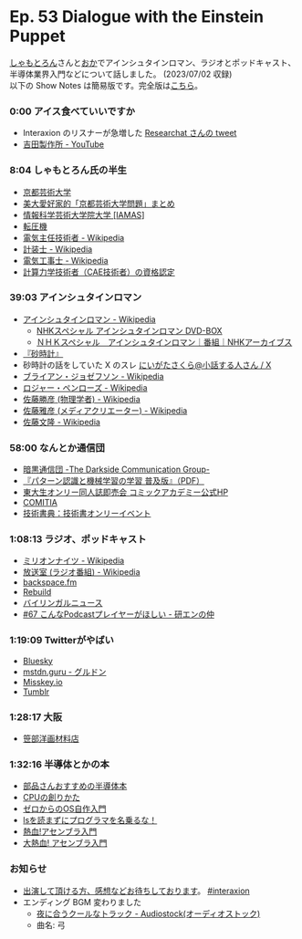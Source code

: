 # Ep. 53 Dialogue with the Einstein Puppet

[しゃもとろん](https://twitter.com/shamotron)さんと[おか](https://twitter.com/nowohyeah)でアインシュタインロマン、ラジオとポッドキャスト、半導体業界入門などについて話しました。 (2023/07/02 収録)  
以下の Show Notes は簡易版です。完全版は[こちら](https://interaxion-podcast.github.io/53)。

### 0:00 アイス食べていいですか

- Interaxion のリスナーが急増した [Researchat さんの tweet](https://twitter.com/researchat_fm/status/1303720322575659009)
- [吉田製作所 - YouTube](https://www.youtube.com/channel/UC9WJo5ZJVXMZiA5XV2jLx5Q)

### 8:04 しゃもとろん氏の半生

- [京都芸術大学](https://www.kyoto-art.ac.jp/)
- [美大愛好家的「京都芸術大学問題」まとめ](https://partner-web.jp/article/?id=2043)
- [情報科学芸術大学院大学 [IAMAS]](https://www.iamas.ac.jp/)
- [転圧機](https://amzn.to/44LQ6Gv)
- [電気主任技術者 - Wikipedia](https://ja.wikipedia.org/wiki/%E9%9B%BB%E6%B0%97%E4%B8%BB%E4%BB%BB%E6%8A%80%E8%A1%93%E8%80%85)
- [計装士 - Wikipedia](https://ja.wikipedia.org/wiki/%E8%A8%88%E8%A3%85%E5%A3%AB)
- [電気工事士 - Wikipedia](https://ja.wikipedia.org/wiki/%E9%9B%BB%E6%B0%97%E5%B7%A5%E4%BA%8B%E5%A3%AB)
- [計算力学技術者（CAE技術者）の資格認定](https://www.jsme.or.jp/cee/about)

### 39:03 アインシュタインロマン

- [アインシュタインロマン - Wikipedia](https://ja.wikipedia.org/wiki/%E3%82%A2%E3%82%A4%E3%83%B3%E3%82%B7%E3%83%A5%E3%82%BF%E3%82%A4%E3%83%B3%E3%83%AD%E3%83%9E%E3%83%B3)
  - [NHKスペシャル アインシュタインロマン DVD-BOX](https://amzn.to/488S8Dw)
  - [ＮＨＫスペシャル　アインシュタインロマン｜番組｜NHKアーカイブス](https://www2.nhk.or.jp/archives/movies/?id=D0009010375_00000)
- [『砂時計』](https://amzn.to/44KPzVp)
- 砂時計の話をしていた X のスレ [にいがたさくら@小話する人さん / X](https://twitter.com/monkey_across/status/1662750925960908801)
- [ブライアン・ジョゼフソン - Wikipedia](https://ja.wikipedia.org/wiki/%E3%83%96%E3%83%A9%E3%82%A4%E3%82%A2%E3%83%B3%E3%83%BB%E3%82%B8%E3%83%A7%E3%82%BC%E3%83%95%E3%82%BD%E3%83%B3)
- [ロジャー・ペンローズ - Wikipedia](https://ja.wikipedia.org/wiki/%E3%83%AD%E3%82%B8%E3%83%A3%E3%83%BC%E3%83%BB%E3%83%9A%E3%83%B3%E3%83%AD%E3%83%BC%E3%82%BA)
- [佐藤勝彦 (物理学者) - Wikipedia](https://ja.wikipedia.org/wiki/%E4%BD%90%E8%97%A4%E5%8B%9D%E5%BD%A6_(%E7%89%A9%E7%90%86%E5%AD%A6%E8%80%85))
- [佐藤雅彦 (メディアクリエーター) - Wikipedia](https://ja.wikipedia.org/wiki/%E4%BD%90%E8%97%A4%E9%9B%85%E5%BD%A6_(%E3%83%A1%E3%83%87%E3%82%A3%E3%82%A2%E3%82%AF%E3%83%AA%E3%82%A8%E3%83%BC%E3%82%BF%E3%83%BC))
- [佐藤文隆 - Wikipedia](https://ja.wikipedia.org/wiki/%E4%BD%90%E8%97%A4%E6%96%87%E9%9A%86)

### 58:00 なんとか通信団

- [暗黒通信団 -The Darkside Communication Group-](https://ankokudan.org/d/)
- [『パターン認識と機械学習の学習 普及版』（PDF）](https://herumi.github.io/prml/)
- [東大生オンリー同人誌即売会 コミックアカデミー公式HP](https://comiaca.com/)
- [COMITIA](https://www.comitia.co.jp/html/about.html)
- [技術書典：技術書オンリーイベント](https://techbookfest.org/)

### 1:08:13 ラジオ、ポッドキャスト

- [ミリオンナイツ - Wikipedia](https://ja.wikipedia.org/wiki/%E3%83%9F%E3%83%AA%E3%82%AA%E3%83%B3%E3%83%8A%E3%82%A4%E3%83%84)
- [放送室 (ラジオ番組) - Wikipedia](https://ja.wikipedia.org/wiki/%E6%94%BE%E9%80%81%E5%AE%A4_(%E3%83%A9%E3%82%B8%E3%82%AA%E7%95%AA%E7%B5%84))
- [backspace.fm](https://backspace.fm/)
- [Rebuild](https://rebuild.fm/)
- [バイリンガルニュース](https://bilingualnews.jp/)
- [#67 こんなPodcastプレイヤーがほしい - 研エンの仲](https://listen.style/p/kennaka/yck4zrhc)

### 1:19:09 Twitterがやばい

- [Bluesky](https://blueskyweb.xyz/)
- [mstdn.guru - グルドン](https://mstdn.guru/about)
- [Misskey.io](https://misskey.io/)
- [Tumblr](https://www.tumblr.com/)

### 1:28:17 大阪

- [笹部洋画材料店](https://www.sasabegazai.co.jp/)

### 1:32:16 半導体とかの本

- [部品さんおすすめの半導体本](https://twitter.com/tjmlab/status/1657715502175879170)
- [CPUの創りかた](https://amzn.to/3PxhFPE)
- [ゼロからのOS自作入門](https://amzn.to/46yAit2)
- [lsを読まずにプログラマを名乗るな！](https://amzn.to/3JI0wzg)
- [熱血!アセンブラ入門](https://amzn.to/445G03V)
- [大熱血! アセンブラ入門](https://amzn.to/3pt9nhB)

### お知らせ

- [出演して頂ける方、感想などお待ちしております](https://interaxion-podcast.github.io/feedback/)。 [#interaxion](https://twitter.com/hashtag/interaxion)
- エンディング BGM 変わりました
  - [夜に合うクールなトラック - Audiostock(オーディオストック)](https://audiostock.jp/audio/1409484)
  - 曲名: 弓
